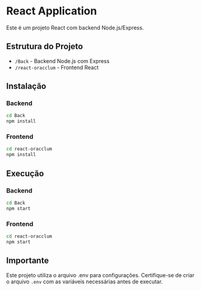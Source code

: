 # React Application

Este é um projeto React com backend Node.js/Express.

## Estrutura do Projeto

- `/Back` - Backend Node.js com Express
- `/react-oracclum` - Frontend React

## Instalação

### Backend

```bash
cd Back
npm install
```

### Frontend

```bash
cd react-oracclum
npm install
```

## Execução

### Backend

```bash
cd Back
npm start
```

### Frontend

```bash
cd react-oracclum
npm start
```

## Importante

Este projeto utiliza o arquivo .env para configurações. Certifique-se de criar o arquivo `.env` com as variáveis necessárias antes de executar. 